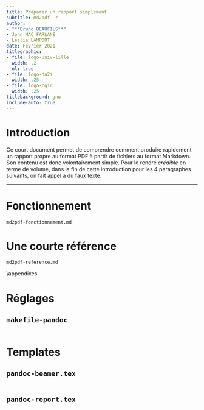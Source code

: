 ```yaml
---
title: Préparer un rapport simplement
subtitle: md2pdf -r
author:
- "**Bruno BEAUFILS**"
- John MAC FARLANE
- Leslie LAMPORT
date: Février 2021
titlegraphic:
- file: logo-univ-lille
  width: .2
  nl: true
- file: logo-da2i
  width: .25
- file: logo-cgir
  width: .25
titlebackground: gnu
include-auto: true
---
```


# Introduction

Ce court document permet de comprendre comment produire rapidement un
rapport propre au format PDF à partir de fichiers au format
Markdown. Son contenu est donc volontairement simple. Pour le rendre
*crédible* en terme de volume, dans la fin de cette introduction pour
les 4 paragraphes suivants, on fait appel à du [faux
texte](https://fr.wikipedia.org/wiki/Lorem_ipsum).

------------------------------------------------------------------------------

# Fonctionnement

```{.include shift-heading-level-by=1}
md2pdf-fonctionnement.md
```

# Une courte référence

```{.include}
md2pdf-reference.md
```


\appendixes

# Réglages

## `makefile-pandoc`

```{include=etc/makefile-pandoc .makefile}
```

# Templates 

## `pandoc-beamer.tex`

```{include=etc/pandoc-beamer.tex .latex}
```

## `pandoc-report.tex`

```{include=etc/pandoc-report.tex .latex}
```

